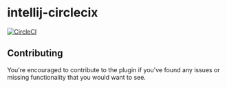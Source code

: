 # intellij-circlecix
[![CircleCI](https://circleci.com/gh/kkowalski/intellij-circleci.svg?style=shield)](https://circleci.com/gh/kkowalski/intellij-circleci)


## Contributing
You're encouraged to contribute to the plugin if you've found any issues or missing functionality that you would want to see.
